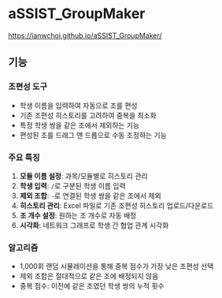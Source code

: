 # aSSIST_GroupMaker

https://ianwchoi.github.io/aSSIST_GroupMaker/

## 기능

### 조편성 도구
- 학생 이름을 입력하여 자동으로 조를 편성
- 기존 조편성 히스토리를 고려하여 중복을 최소화
- 특정 학생 쌍을 같은 조에서 제외하는 기능
- 편성된 조를 드래그 앤 드롭으로 수동 조정하는 기능

### 주요 특징
1. **모듈 이름 설정**: 과목/모듈별로 히스토리 관리
2. **학생 입력**: `/`로 구분된 학생 이름 입력
3. **제외 조합**: `-`로 연결된 학생 쌍을 같은 조에서 제외
4. **히스토리 관리**: Excel 파일로 기존 조편성 히스토리 업로드/다운로드
5. **조 개수 설정**: 원하는 조 개수로 자동 배정
6. **시각화**: 네트워크 그래프로 학생 간 협업 관계 시각화

### 알고리즘
- 1,000회 랜덤 시뮬레이션을 통해 중복 점수가 가장 낮은 조편성 선택
- 제외 조합은 절대적으로 같은 조에 배정되지 않음
- 중복 점수: 이전에 같은 조였던 학생 쌍의 누적 횟수
